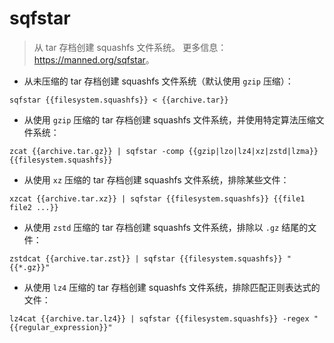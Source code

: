 # sqfstar

> 从 tar 存档创建 squashfs 文件系统。
> 更多信息：<https://manned.org/sqfstar>。

- 从未压缩的 tar 存档创建 squashfs 文件系统（默认使用 `gzip` 压缩）：

`sqfstar {{filesystem.squashfs}} < {{archive.tar}}`

- 从使用 `gzip` 压缩的 tar 存档创建 squashfs 文件系统，并使用特定算法压缩文件系统：

`zcat {{archive.tar.gz}} | sqfstar -comp {{gzip|lzo|lz4|xz|zstd|lzma}} {{filesystem.squashfs}}`

- 从使用 `xz` 压缩的 tar 存档创建 squashfs 文件系统，排除某些文件：

`xzcat {{archive.tar.xz}} | sqfstar {{filesystem.squashfs}} {{file1 file2 ...}}`

- 从使用 `zstd` 压缩的 tar 存档创建 squashfs 文件系统，排除以 `.gz` 结尾的文件：

`zstdcat {{archive.tar.zst}} | sqfstar {{filesystem.squashfs}} "{{*.gz}}"`

- 从使用 `lz4` 压缩的 tar 存档创建 squashfs 文件系统，排除匹配正则表达式的文件：

`lz4cat {{archive.tar.lz4}} | sqfstar {{filesystem.squashfs}} -regex "{{regular_expression}}"`